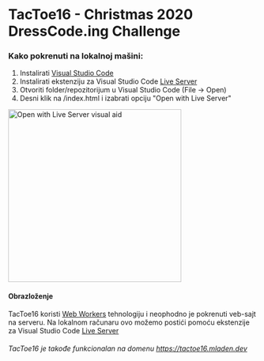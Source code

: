 # TacToe16 - Christmas 2020 DressCode.ing Challenge

### Kako pokrenuti na lokalnoj mašini:

1. Instalirati [Visual Studio Code](https://code.visualstudio.com/)
1. Instalirati ekstenziju za Visual Studio Code [Live Server](https://marketplace.visualstudio.com/items?itemName=ritwickdey.LiveServer)
3. Otvoriti folder/repozitorijum u Visual Studio Code (File -> Open)
4. Desni klik na /index.html i izabrati opciju "Open with Live Server"

<img src="https://user-images.githubusercontent.com/15861333/179116974-3c6b71f7-fe19-434b-8f56-4f06ec9a8bac.png" alt="Open with Live Server visual aid" width="350"/>

#### Obrazloženje

TacToe16 koristi [Web Workers](https://developer.mozilla.org/en-US/docs/Web/API/Web_Workers_API/Using_web_workers) tehnologiju i neophodno je pokrenuti veb-sajt na serveru.
Na lokalnom računaru ovo možemo postići pomoću ekstenzije za Visual Studio Code [Live Server](https://marketplace.visualstudio.com/items?itemName=ritwickdey.LiveServer)

###### TacToe16 je takođe funkcionalan na domenu https://tactoe16.mladen.dev
